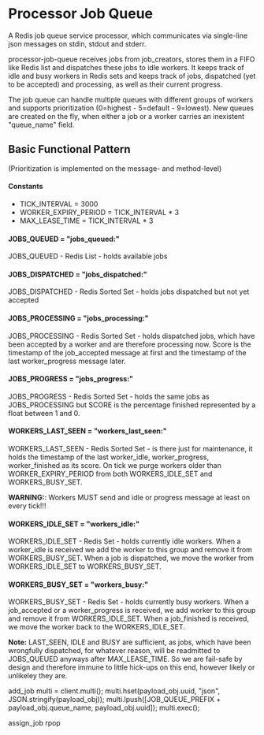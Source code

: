 # Processor Job Queue 

A Redis job queue service processor, which communicates via single-line json messages on stdin, stdout and stderr.

processor-job-queue receives jobs from job_creators, stores them in a FIFO like Redis list and dispatches these jobs to idle workers. It keeps track of idle and busy workers in Redis sets and keeps track of jobs, dispatched (yet to be accepted) and processing, as well as their current progress.

The job queue can handle multiple queues with different groups of workers and supports prioritization (0=highest - 5=default - 9=lowest). New queues are created on the fly, when either a job or a worker carries an inexistent "queue_name" field.

## Basic Functional Pattern

(Prioritization is implemented on the message- and method-level)

#### Constants
* TICK_INTERVAL = 3000
* WORKER_EXPIRY_PERIOD = TICK_INTERVAL * 3
* MAX_LEASE_TIME = TICK_INTERVAL * 3

#### JOBS_QUEUED = "jobs_queued:"
JOBS_QUEUED - Redis List - holds available jobs

#### JOBS_DISPATCHED = "jobs_dispatched:"
JOBS_DISPATCHED - Redis Sorted Set - holds jobs dispatched but not yet accepted


#### JOBS_PROCESSING = "jobs_processing:"
JOBS_PROCESSING - Redis Sorted Set - holds dispatched jobs, which have been 
accepted by a worker and are therefore processing now. Score is the timestamp 
of the job_accepted message at first and the timestamp of the last 
worker_progress message later.


#### JOBS_PROGRESS = "jobs_progress:"
JOBS_PROGRESS - Redis Sorted Set - holds the same jobs as JOBS_PROCESSING but SCORE is the
percentage finished represented by a float between 1 and 0.

#### WORKERS_LAST_SEEN = "workers_last_seen:"
WORKERS_LAST_SEEN - Redis Sorted Set - is there just for maintenance, it holds
the timestamp of the last worker_idle, worker_progress, worker_finished as its
score. On tick we purge workers older than WORKER_EXPIRY_PERIOD from both 
WORKERS_IDLE_SET and WORKERS_BUSY_SET. 

**WARNING:**: 
Workers MUST send and idle or progress message at least on every tick!!!

#### WORKERS_IDLE_SET = "workers_idle:"
WORKERS_IDLE_SET - Redis Set - holds currently idle workers. When a 
worker_idle is received we add the worker to this group and remove it from 
WORKERS_BUSY_SET. When a job is dispatched, we move the worker from 
WORKERS_IDLE_SET to WORKERS_BUSY_SET.

#### WORKERS_BUSY_SET = "workers_busy:"
WORKERS_BUSY_SET - Redis Set - holds currently busy workers. When a 
job_accepted or a worker_progress is received, we add worker to this group and
remove it from WORKERS_IDLE_SET. When a job_finished is received, we move 
the worker back to the WORKERS_IDLE_SET.

**Note:**
LAST_SEEN, IDLE and BUSY are sufficient, as jobs, which have been 
wrongfully dispatched, for whatever reason, will be readmitted to JOBS_QUEUED 
anyways after MAX_LEASE_TIME. So we are fail-safe by design and therefore 
immune to little hick-ups on this end, however likely or unlikeley they are. 





add_job
multi = client.multi();
multi.hset(payload_obj.uuid, "json", JSON.stringify(payload_obj));
multi.lpush([JOB_QUEUE_PREFIX + payload_obj.queue_name, payload_obj.uuid]);
multi.exec();

assign_job
rpop

